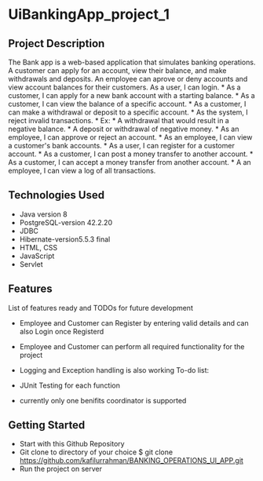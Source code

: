 # UiBankingApp_project_1
## Project Description
The Bank app is a web-based application that simulates banking operations. A customer can apply for an account, view their balance, and make withdrawals and deposits. An employee can aprove or deny accounts and view account balances for their customers. As a user, I can login. * As a customer, I can apply for a new bank account with a starting balance. * As a customer, I can view the balance of a specific account. * As a customer, I can make a withdrawal or deposit to a specific account. * As the system, I reject invalid transactions. * Ex: * A withdrawal that would result in a negative balance. * A deposit or withdrawal of negative money. * As an employee, I can approve or reject an account. * As an employee, I can view a customer's bank accounts. * As a user, I can register for a customer account. * As a customer, I can post a money transfer to another account. * As a customer, I can accept a money transfer from another account. * A an employee, I can view a log of all transactions.

## Technologies Used
* Java version 8
* PostgreSQL-version 42.2.20
* JDBC
* Hibernate-version5.5.3 final
* HTML, CSS
* JavaScript
* Servlet
## Features
List of features ready and TODOs for future development

* Employee and Customer can Register by entering valid details and can also Login once Registerd
* Employee and Customer can perform all required functionality for the project
* Logging and Exception handling is also working
To-do list:

* JUnit Testing for each function
* currently only one benifits coordinator is supported
## Getting Started
* Start with this Github Repository
* Git clone to directory of your choice $ git clone https://github.com/kafilurrahman/BANKING_OPERATIONS_UI_APP.git
* Run the project on server
